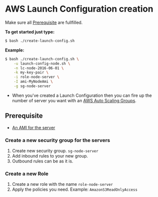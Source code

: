 # AWS Launch Configuration creation

Make sure all [Prerequisite](#user-content-prerequisite) are fullfilled.

__To get started just type:__
```bash
$ bash ./create-launch-config.sh
```

__Example:__
```bash
$ bash ./create-launch-config.sh \
    -u launch-config-node.sh \
    -n lc-node-2016-06-01 \
    -k my-key-pair \
    -i role-node-server \
    -I ami-MyNodeAmi \
    -g sg-node-server
```

* When you've created a Launch Configuration then you can fire up the number of server you want with an [AWS Auto Scaling Groups](auto-scaling-group.md).


## Prerequisite

* [An AMI for the server](README.md)

### Create a new security group for the servers

1. Create new security group. `sg-node-server`
2. Add inbound rules to your new group.
3. Outbound rules can be as it is. 

### Create a new Role

1. Create a new role with the name `role-node-server`
2. Apply the policies you need. Example: `AmazonS3ReadOnlyAccess`

